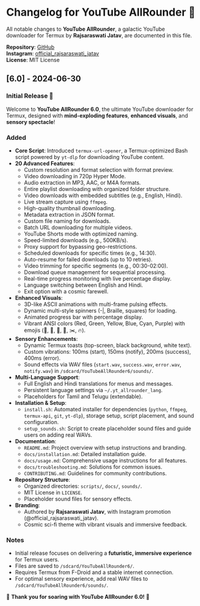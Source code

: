 # Changelog for YouTube AllRounder 🌌

All notable changes to **YouTube AllRounder**, a galactic YouTube downloader for Termux by **Rajsaraswati Jatav**, are documented in this file.

**Repository**: [GitHub](https://github.com/RajsaraswatiJatav/YouTube-AllRounder)  
**Instagram**: [official_rajsaraswati_jatav](https://www.instagram.com/official_rajsaraswati_jatav/)  
**License**: MIT License  

## [6.0] - 2024-06-30

### Initial Release 🚀
Welcome to **YouTube AllRounder 6.0**, the ultimate YouTube downloader for Termux, designed with **mind-exploding features**, **enhanced visuals**, and **sensory spectacle**!

### Added
- **Core Script**: Introduced `termux-url-opener`, a Termux-optimized Bash script powered by `yt-dlp` for downloading YouTube content.
- **20 Advanced Features**:
  - Custom resolution and format selection with format preview.
  - Video downloading in 720p Hyper Mode.
  - Audio extraction in MP3, AAC, or M4A formats.
  - Entire playlist downloading with organized folder structure.
  - Video downloads with embedded subtitles (e.g., English, Hindi).
  - Live stream capture using `ffmpeg`.
  - High-quality thumbnail downloading.
  - Metadata extraction in JSON format.
  - Custom file naming for downloads.
  - Batch URL downloading for multiple videos.
  - YouTube Shorts mode with optimized naming.
  - Speed-limited downloads (e.g., 500KB/s).
  - Proxy support for bypassing geo-restrictions.
  - Scheduled downloads for specific times (e.g., 14:30).
  - Auto-resume for failed downloads (up to 10 retries).
  - Video trimming for specific segments (e.g., 00:30-02:00).
  - Download queue management for sequential processing.
  - Real-time progress monitoring with live percentage display.
  - Language switching between English and Hindi.
  - Exit option with a cosmic farewell.
- **Enhanced Visuals**:
  - 3D-like ASCII animations with multi-frame pulsing effects.
  - Dynamic multi-style spinners (-|\, Braille, squares) for loading.
  - Animated progress bar with percentage display.
  - Vibrant ANSI colors (Red, Green, Yellow, Blue, Cyan, Purple) with emojis (🌌, 🚀, 🎥, 🎵, ✂️, 🔥).
- **Sensory Enhancements**:
  - Dynamic Termux toasts (top-screen, black background, white text).
  - Custom vibrations: 100ms (start), 150ms (notify), 200ms (success), 400ms (error).
  - Sound effects via WAV files (`start.wav`, `success.wav`, `error.wav`, `notify.wav`) in `/sdcard/YouTubeAllRounder6/sounds/`.
- **Multi-Language Support**:
  - Full English and Hindi translations for menus and messages.
  - Persistent language settings via `~/.yt_allrounder_lang`.
  - Placeholders for Tamil and Telugu (extendable).
- **Installation & Setup**:
  - `install.sh`: Automated installer for dependencies (`python`, `ffmpeg`, `termux-api`, `git`, `yt-dlp`), storage setup, script placement, and sound configuration.
  - `setup_sounds.sh`: Script to create placeholder sound files and guide users on adding real WAVs.
- **Documentation**:
  - `README.md`: Project overview with setup instructions and branding.
  - `docs/installation.md`: Detailed installation guide.
  - `docs/usage.md`: Comprehensive usage instructions for all features.
  - `docs/troubleshooting.md`: Solutions for common issues.
  - `CONTRIBUTING.md`: Guidelines for community contributions.
- **Repository Structure**:
  - Organized directories: `scripts/`, `docs/`, `sounds/`.
  - MIT License in `LICENSE`.
  - Placeholder sound files for sensory effects.
- **Branding**:
  - Authored by **Rajsaraswati Jatav**, with Instagram promotion (@official_rajsaraswati_jatav).
  - Cosmic sci-fi theme with vibrant visuals and immersive feedback.

### Notes
- Initial release focuses on delivering a **futuristic, immersive experience** for Termux users.
- Files are saved to `/sdcard/YouTubeAllRounder6/`.
- Requires Termux from F-Droid and a stable internet connection.
- For optimal sensory experience, add real WAV files to `/sdcard/YouTubeAllRounder6/sounds/`.

🌟 **Thank you for soaring with YouTube AllRounder 6.0!** 🌟
